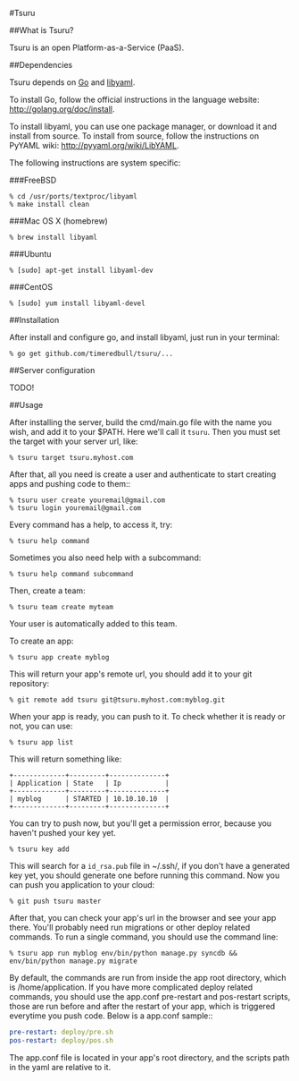 #Tsuru

##What is Tsuru?

Tsuru is an open Platform-as-a-Service (PaaS).

##Dependencies

Tsuru depends on [Go](http://golang.org) and [libyaml](http://pyyaml.org/wiki/LibYAML).

To install Go, follow the official instructions in the language website:
http://golang.org/doc/install.

To install libyaml, you can use one package manager, or download it and install
from source. To install from source, follow the instructions on PyYAML wiki:
http://pyyaml.org/wiki/LibYAML.

The following instructions are system specific:

###FreeBSD

    % cd /usr/ports/textproc/libyaml
    % make install clean

###Mac OS X (homebrew)

    % brew install libyaml

###Ubuntu

    % [sudo] apt-get install libyaml-dev

###CentOS

    % [sudo] yum install libyaml-devel

##Installation

After install and configure go, and install libyaml, just run in your terminal:

    % go get github.com/timeredbull/tsuru/...

##Server configuration

TODO!

##Usage

After installing the server, build the cmd/main.go file with the name you wish, and add it to your $PATH. Here we'll call it `tsuru`.
Then you must set the target with your server url, like:

    % tsuru target tsuru.myhost.com

After that, all you need is create a user and authenticate to start creating apps and pushing code to them::

    % tsuru user create youremail@gmail.com
    % tsuru login youremail@gmail.com

Every command has a help, to access it, try:

    % tsuru help command

Sometimes you also need help with a subcommand:

    % tsuru help command subcommand

Then, create a team:

    % tsuru team create myteam

Your user is automatically added to this team.

To create an app:

    % tsuru app create myblog

This will return your app's remote url, you should add it to your git repository:

    % git remote add tsuru git@tsuru.myhost.com:myblog.git

When your app is ready, you can push to it. To check whether it is ready or not, you can use:

    % tsuru app list

This will return something like:

    +-------------+---------+--------------+
    | Application | State   | Ip           |
    +-------------+---------+--------------+
    | myblog      | STARTED | 10.10.10.10  |
    +-------------+---------+--------------+

You can try to push now, but you'll get a permission error, because you haven't pushed your key yet.

    % tsuru key add

This will search for a `id_rsa.pub` file in ~/.ssh/, if you don't have a generated key yet, you should generate one before running this command.
Now you can push you application to your cloud:

    % git push tsuru master

After that, you can check your app's url in the browser and see your app there. You'll probably need run migrations or other deploy related commands.
To run a single command, you should use the command line:

    % tsuru app run myblog env/bin/python manage.py syncdb && env/bin/python manage.py migrate

By default, the commands are run from inside the app root directory, which is /home/application. If you have more complicated deploy related commands,
you should use the app.conf pre-restart and pos-restart scripts, those are run before and after the restart of your app, which is triggered everytime you push code.
Below is a app.conf sample::

```yaml
pre-restart: deploy/pre.sh
pos-restart: deploy/pos.sh
```

The app.conf file is located in your app's root directory, and the scripts path in the yaml are relative to it.
